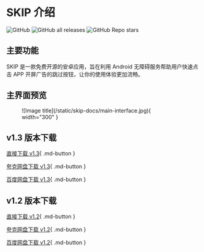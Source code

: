 # SKIP 介绍

![GitHub](https://img.shields.io/github/license/GuoXiCheng/SKIP) ![GitHub all releases](https://img.shields.io/github/downloads/GuoXiCheng/SKIP/total) ![GitHub Repo stars](https://img.shields.io/github/stars/GuoXiCheng/SKIP)

## 主要功能

SKIP 是一款免费开源的安卓应用，旨在利用 Android 无障碍服务帮助用户快速点击 APP 开屏广告的跳过按钮，让你的使用体验更加流畅。

## 主界面预览

<figure markdown>
![Image title](/static/skip-docs/main-interface.jpg){ width="300" }
</figure>

## v1.3 版本下载

[直接下载 v1.3](/static/skip-docs/SKIP-v1.3.apk){ .md-button } 

[夸克网盘下载 v1.3](https://pan.quark.cn/s/a10e75967e49){ .md-button }

[百度网盘下载 v1.3](https://pan.baidu.com/s/1WfclbssbMWAS8noka11DtQ?pwd=o3px){ .md-button } 

## v1.2 版本下载

[直接下载 v1.2](/static/skip-docs/SKIP-v1.2.apk){ .md-button } 

[夸克网盘下载 v1.2](https://pan.quark.cn/s/6be23a41fe33){ .md-button } 

[百度网盘下载 v1.2](https://pan.baidu.com/s/1y9bBGgWjO25lCCK-d3cE6g?pwd=yaiy){ .md-button } 

